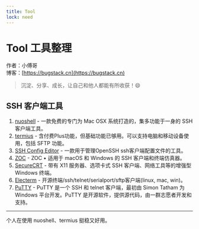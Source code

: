 ```yaml
---
title: Tool
lock: need
---
```


# Tool 工具整理

作者：小傅哥
<br/>博客：[https://bugstack.cn](https://bugstack.cn)

> 沉淀、分享、成长，让自己和他人都能有所收获！😄

## SSH 客户端工具

1. [nuoshell](https://www.nuoshell.com/) - 一款免费的专门为 Mac OSX 系统打造的，集多功能于一身的 SSH 客户端工具。
2. [termius](https://termius.com/) - 含付费Plus功能，但基础功能已够用。可以支持电脑和移动设备使用，包括 SFTP 功能。
3. [SSH Config Editor](http://hejki.tilda.ws/ssheditor) - 一款用于管理OpenSSH ssh客户端配置文件的工具。
4. [ZOC](https://www.emtec.com/zoc/) - ZOC • 适用于 macOS 和 Windows 的 SSH 客户端和终端仿真器。
5. [SecureCRT](https://mobaxterm.mobatek.net/)  - 带有 X11 服务器、选项卡式 SSH 客户端、网络工具等的增强型 Windows 终端。
6. [Electerm](https://github.com/electerm/electerm) - 开源终端/ssh/telnet/serialport/sftp客户端(linux, mac, win)。
7. [PuTTY](https://www.putty.org/) - PuTTY 是一个 SSH 和 telnet 客户端，最初由 Simon Tatham 为 Windows 平台开发。PuTTY 是开源软件，提供源代码，由一群志愿者开发和支持。

---

个人在使用 nuoshell、termius 挺稳又好用。